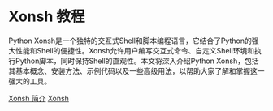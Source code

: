 # Xonsh 教程

<show-structure depth="2"/>


Python Xonsh是一个独特的交互式Shell和脚本编程语言，它结合了Python的强大性能和Shell的便捷性。Xonsh允许用户编写交互式命令、自定义Shell环境和执行Python脚本，同时保持Shell的直观性。本文将深入介绍Python Xonsh，包括其基本概念、安装方法、示例代码以及一些高级用法，以帮助大家了解和掌握这一强大的工具。


<seealso>
<category ref="ref_docs">
    <a href="https://mp.weixin.qq.com/s/Dq3jEF6J5_YnLLjw90WJJA">Xonsh 简介</a>
</category>
<category ref="ref_github">
    <a href="https://github.com/xonsh/xonsh">Xonsh</a>
</category>
<category ref="ref_issues"></category>
<category ref="ref_hf"></category>
<category ref="ref_ms"></category>
</seealso>